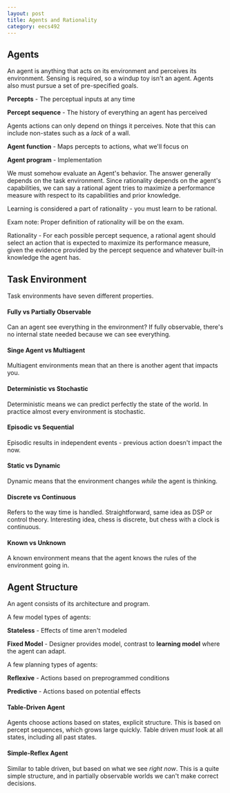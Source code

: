 ```yaml
---
layout: post
title: Agents and Rationality 
category: eecs492
---
```


## Agents
An agent is anything that acts on its environment and perceives its environment. Sensing is required, so a windup toy isn't an agent. Agents also must pursue a set of pre-specified goals.

**Percepts** - The perceptual inputs at any time

**Percept sequence** - The history of everything an agent has perceived

Agents actions can only depend on things it perceives. Note that this can include non-states such as a *lack* of a wall.

**Agent function** - Maps percepts to actions, what we'll focus on

**Agent program** - Implementation

We must somehow evaluate an Agent's behavior. The answer generally depends on the task environment. Since rationality depends on the agent's capabilities, we can say a rational agent tries to maximize a performance measure with respect to its capabilities and prior knowledge.

Learning is considered a part of rationality - you must learn to be rational.

Exam note: Proper definition of rationality will be on the exam.

Rationality - For each possible percept sequence, a rational agent should select an action that is expected to maximize its performance measure, given the evidence provided by the percept sequence and whatever built-in knowledge the agent has.

## Task Environment
Task environments have seven different properties.

#### Fully vs Partially Observable
Can an agent see everything in the environment? If fully observable, there's no internal state needed because we can see everything.

#### Singe Agent vs Multiagent
Multiagent environments mean that an there is another agent that impacts you.

#### Deterministic vs Stochastic
Deterministic means we can predict perfectly the state of the world. In practice almost every environment is stochastic.

#### Episodic vs Sequential
Episodic results in independent events - previous action doesn't impact the now.

#### Static vs Dynamic
Dynamic means that the environment changes *while* the agent is thinking. 

#### Discrete vs Continuous
Refers to the way time is handled. Straightforward, same idea as DSP or control theory. Interesting idea, chess is discrete, but chess with a clock is continuous.

#### Known vs Unknown
A known environment means that the agent knows the rules of the environment going in.

## Agent Structure
An agent consists of its architecture and program. 

A few model types of agents:

**Stateless** - Effects of time aren't modeled

**Fixed Model** - Designer provides model, contrast to **learning model** where the agent can adapt.

A few planning types of agents:

**Reflexive** - Actions based on preprogrammed conditions

**Predictive** - Actions based on potential effects

#### Table-Driven Agent
Agents choose actions based on states, explicit structure. This is based on percept sequences, which grows large quickly. Table driven *must* look at all states, including all past states.

#### Simple-Reflex Agent
Similar to table driven, but based on what we see *right now*. This is a quite simple structure, and in partially observable worlds we can't make correct decisions.
